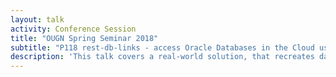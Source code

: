 ```yaml
---
layout: talk
activity: Conference Session
title: "OUGN Spring Seminar 2018"
subtitle: "P118 rest-db-links - access Oracle Databases in the Cloud using ORDS, REST & JSON by Robert Marz"
description: 'This talk covers a real-world solution, that recreates database links using ORDS, REST and JSON. It breaks the limits of database links by loosely coupling two databases. The complexity is completely hidden from users and developers.  Modern technologies such as REST and JSON offer elegant ways to couple databases without fixed dependencies. The protocol http(s) is able to surmount the corporate firewall and query databases in the cloud.  A transparent layer made of table functions, views and instead-of-triggers can be placed over the connection.  This talk introduces REST, JSON and ORDS very briefly. After the stage is set, we explore how to query auto-rest enabled tables from PL/SQL an process the JSON-documents. Finally, a view with an instead-of-trigger is built that can be used by the application developers.   A generator that produces all necessary objects will be shown. The generator can be integrated into SQLDeveloper.   The presentation includes a live demo.'
---
```

